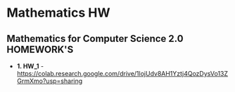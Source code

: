 # Mathematics HW
## Mathematics for Computer Science 2.0 HOMEWORK'S

* __1. HW_1__ - https://colab.research.google.com/drive/1lojUdv8AH1Yztj4QozDysVo13ZGrmXmo?usp=sharing  
